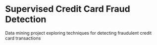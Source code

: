 # Supervised Credit Card Fraud Detection
Data mining project exploring techniques for detecting fraudulent credit card transactions
